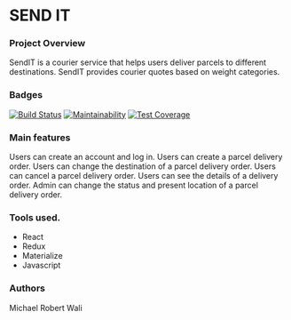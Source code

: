 # SEND IT
### Project Overview
SendIT is a courier service that helps users deliver parcels to different destinations.
SendIT provides courier quotes based on weight categories.
### Badges
[![Build Status](https://travis-ci.org/walimike/Send-it-react.svg?branch=ch-setuo-codeclimate-%23165464420)](https://travis-ci.org/walimike/Send-it-react)
[![Maintainability](https://api.codeclimate.com/v1/badges/01fbb7dee06ee331ab58/maintainability)](https://codeclimate.com/github/walimike/Send-it-react/maintainability)
[![Test Coverage](https://api.codeclimate.com/v1/badges/01fbb7dee06ee331ab58/test_coverage)](https://codeclimate.com/github/walimike/Send-it-react/test_coverage)
### Main features
Users can create an account and log in.
Users can create a parcel delivery order.
Users can change the destination of a parcel delivery order.
Users can cancel a parcel delivery order.
Users can see the details of a delivery order.
Admin can change the status and present location of a parcel delivery order.
### Tools used.
- React
- Redux
- Materialize
- Javascript
### Authors
Michael Robert Wali

